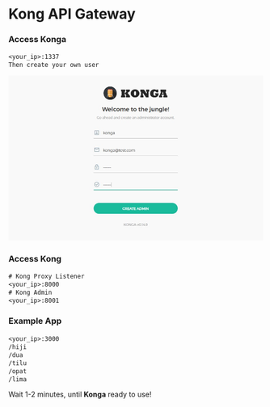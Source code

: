 # Kong API Gateway

### Access Konga
```
<your_ip>:1337
Then create your own user
```
![Alt text](konga.jpg?raw=true "Konga Access")


### Access Kong
```
# Kong Proxy Listener
<your_ip>:8000
# Kong Admin
<your_ip>:8001

```

### Example App
```
<your_ip>:3000
/hiji
/dua
/tilu
/opat
/lima
```

Wait 1-2 minutes, until **Konga** ready to use!
